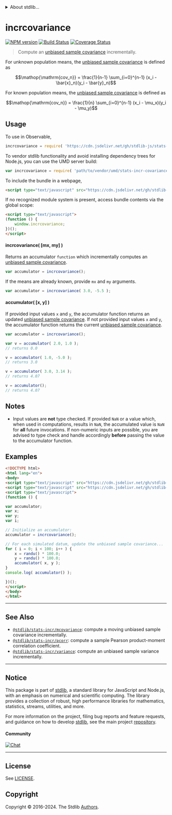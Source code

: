 <!--

@license Apache-2.0

Copyright (c) 2018 The Stdlib Authors.

Licensed under the Apache License, Version 2.0 (the "License");
you may not use this file except in compliance with the License.
You may obtain a copy of the License at

   http://www.apache.org/licenses/LICENSE-2.0

Unless required by applicable law or agreed to in writing, software
distributed under the License is distributed on an "AS IS" BASIS,
WITHOUT WARRANTIES OR CONDITIONS OF ANY KIND, either express or implied.
See the License for the specific language governing permissions and
limitations under the License.

-->


<details>
  <summary>
    About stdlib...
  </summary>
  <p>We believe in a future in which the web is a preferred environment for numerical computation. To help realize this future, we've built stdlib. stdlib is a standard library, with an emphasis on numerical and scientific computation, written in JavaScript (and C) for execution in browsers and in Node.js.</p>
  <p>The library is fully decomposable, being architected in such a way that you can swap out and mix and match APIs and functionality to cater to your exact preferences and use cases.</p>
  <p>When you use stdlib, you can be absolutely certain that you are using the most thorough, rigorous, well-written, studied, documented, tested, measured, and high-quality code out there.</p>
  <p>To join us in bringing numerical computing to the web, get started by checking us out on <a href="https://github.com/stdlib-js/stdlib">GitHub</a>, and please consider <a href="https://opencollective.com/stdlib">financially supporting stdlib</a>. We greatly appreciate your continued support!</p>
</details>

# incrcovariance

[![NPM version][npm-image]][npm-url] [![Build Status][test-image]][test-url] [![Coverage Status][coverage-image]][coverage-url] <!-- [![dependencies][dependencies-image]][dependencies-url] -->

> Compute an [unbiased sample covariance][covariance] incrementally.

<section class="intro">

For unknown population means, the [unbiased sample covariance][covariance] is defined as

<!-- <equation class="equation" label="eq:unbiased_sample_covariance_unknown_means" align="center" raw="\operatorname{cov_n} = \frac{1}{n-1} \sum_{i=0}^{n-1} (x_i - \bar{x}_n)(y_i - \bar{y}_n)" alt="Equation for the unbiased sample covariance for unknown population means."> -->

```math
\mathop{\mathrm{cov_n}} = \frac{1}{n-1} \sum_{i=0}^{n-1} (x_i - \bar{x}_n)(y_i - \bar{y}_n)
```

<!-- <div class="equation" align="center" data-raw-text="\operatorname{cov_n} = \frac{1}{n-1} \sum_{i=0}^{n-1} (x_i - \bar{x}_n)(y_i - \bar{y}_n)" data-equation="eq:unbiased_sample_covariance_unknown_means">
    <img src="https://cdn.jsdelivr.net/gh/stdlib-js/stdlib@49d8cabda84033d55d7b8069f19ee3dd8b8d1496/lib/node_modules/@stdlib/stats/incr/covariance/docs/img/equation_unbiased_sample_covariance_unknown_means.svg" alt="Equation for the unbiased sample covariance for unknown population means.">
    <br>
</div> -->

<!-- </equation> -->

For known population means, the [unbiased sample covariance][covariance] is defined as

<!-- <equation class="equation" label="eq:unbiased_sample_covariance_known_means" align="center" raw="\operatorname{cov_n} = \frac{1}{n} \sum_{i=0}^{n-1} (x_i - \mu_x)(y_i - \mu_y)" alt="Equation for the unbiased sample covariance for known population means."> -->

```math
\mathop{\mathrm{cov_n}} = \frac{1}{n} \sum_{i=0}^{n-1} (x_i - \mu_x)(y_i - \mu_y)
```

<!-- <div class="equation" align="center" data-raw-text="\operatorname{cov_n} = \frac{1}{n} \sum_{i=0}^{n-1} (x_i - \mu_x)(y_i - \mu_y)" data-equation="eq:unbiased_sample_covariance_known_means">
    <img src="https://cdn.jsdelivr.net/gh/stdlib-js/stdlib@27e2a43c70db648bb5bbc3fd0cdee050c25adc0b/lib/node_modules/@stdlib/stats/incr/covariance/docs/img/equation_unbiased_sample_covariance_known_means.svg" alt="Equation for the unbiased sample covariance for known population means.">
    <br>
</div> -->

<!-- </equation> --> 

</section>

<!-- /.intro -->



<section class="usage">

## Usage

To use in Observable,

```javascript
incrcovariance = require( 'https://cdn.jsdelivr.net/gh/stdlib-js/stats-incr-covariance@umd/browser.js' )
```

To vendor stdlib functionality and avoid installing dependency trees for Node.js, you can use the UMD server build:

```javascript
var incrcovariance = require( 'path/to/vendor/umd/stats-incr-covariance/index.js' )
```

To include the bundle in a webpage,

```html
<script type="text/javascript" src="https://cdn.jsdelivr.net/gh/stdlib-js/stats-incr-covariance@umd/browser.js"></script>
```

If no recognized module system is present, access bundle contents via the global scope:

```html
<script type="text/javascript">
(function () {
    window.incrcovariance;
})();
</script>
```

#### incrcovariance( \[mx, my] )

Returns an accumulator `function` which incrementally computes an [unbiased sample covariance][covariance].

```javascript
var accumulator = incrcovariance();
```

If the means are already known, provide `mx` and `my` arguments.

```javascript
var accumulator = incrcovariance( 3.0, -5.5 );
```

#### accumulator( \[x, y] )

If provided input values `x` and `y`, the accumulator function returns an updated [unbiased sample covariance][covariance]. If not provided input values `x` and `y`, the accumulator function returns the current [unbiased sample covariance][covariance].

```javascript
var accumulator = incrcovariance();

var v = accumulator( 2.0, 1.0 );
// returns 0.0

v = accumulator( 1.0, -5.0 );
// returns 3.0

v = accumulator( 3.0, 3.14 );
// returns 4.07

v = accumulator();
// returns 4.07
```

</section>

<!-- /.usage -->

<section class="notes">

## Notes

-   Input values are **not** type checked. If provided `NaN` or a value which, when used in computations, results in `NaN`, the accumulated value is `NaN` for **all** future invocations. If non-numeric inputs are possible, you are advised to type check and handle accordingly **before** passing the value to the accumulator function.

</section>

<!-- /.notes -->

<section class="examples">

## Examples

<!-- eslint no-undef: "error" -->

```html
<!DOCTYPE html>
<html lang="en">
<body>
<script type="text/javascript" src="https://cdn.jsdelivr.net/gh/stdlib-js/random-base-randu@umd/browser.js"></script>
<script type="text/javascript" src="https://cdn.jsdelivr.net/gh/stdlib-js/stats-incr-covariance@umd/browser.js"></script>
<script type="text/javascript">
(function () {

var accumulator;
var x;
var y;
var i;

// Initialize an accumulator:
accumulator = incrcovariance();

// For each simulated datum, update the unbiased sample covariance...
for ( i = 0; i < 100; i++ ) {
    x = randu() * 100.0;
    y = randu() * 100.0;
    accumulator( x, y );
}
console.log( accumulator() );

})();
</script>
</body>
</html>
```

</section>

<!-- /.examples -->

<!-- Section for related `stdlib` packages. Do not manually edit this section, as it is automatically populated. -->

<section class="related">

* * *

## See Also

-   <span class="package-name">[`@stdlib/stats-incr/mcovariance`][@stdlib/stats/incr/mcovariance]</span><span class="delimiter">: </span><span class="description">compute a moving unbiased sample covariance incrementally.</span>
-   <span class="package-name">[`@stdlib/stats-incr/pcorr`][@stdlib/stats/incr/pcorr]</span><span class="delimiter">: </span><span class="description">compute a sample Pearson product-moment correlation coefficient.</span>
-   <span class="package-name">[`@stdlib/stats-incr/variance`][@stdlib/stats/incr/variance]</span><span class="delimiter">: </span><span class="description">compute an unbiased sample variance incrementally.</span>

</section>

<!-- /.related -->

<!-- Section for all links. Make sure to keep an empty line after the `section` element and another before the `/section` close. -->


<section class="main-repo" >

* * *

## Notice

This package is part of [stdlib][stdlib], a standard library for JavaScript and Node.js, with an emphasis on numerical and scientific computing. The library provides a collection of robust, high performance libraries for mathematics, statistics, streams, utilities, and more.

For more information on the project, filing bug reports and feature requests, and guidance on how to develop [stdlib][stdlib], see the main project [repository][stdlib].

#### Community

[![Chat][chat-image]][chat-url]

---

## License

See [LICENSE][stdlib-license].


## Copyright

Copyright &copy; 2016-2024. The Stdlib [Authors][stdlib-authors].

</section>

<!-- /.stdlib -->

<!-- Section for all links. Make sure to keep an empty line after the `section` element and another before the `/section` close. -->

<section class="links">

[npm-image]: http://img.shields.io/npm/v/@stdlib/stats-incr-covariance.svg
[npm-url]: https://npmjs.org/package/@stdlib/stats-incr-covariance

[test-image]: https://github.com/stdlib-js/stats-incr-covariance/actions/workflows/test.yml/badge.svg?branch=main
[test-url]: https://github.com/stdlib-js/stats-incr-covariance/actions/workflows/test.yml?query=branch:main

[coverage-image]: https://img.shields.io/codecov/c/github/stdlib-js/stats-incr-covariance/main.svg
[coverage-url]: https://codecov.io/github/stdlib-js/stats-incr-covariance?branch=main

<!--

[dependencies-image]: https://img.shields.io/david/stdlib-js/stats-incr-covariance.svg
[dependencies-url]: https://david-dm.org/stdlib-js/stats-incr-covariance/main

-->

[chat-image]: https://img.shields.io/gitter/room/stdlib-js/stdlib.svg
[chat-url]: https://app.gitter.im/#/room/#stdlib-js_stdlib:gitter.im

[stdlib]: https://github.com/stdlib-js/stdlib

[stdlib-authors]: https://github.com/stdlib-js/stdlib/graphs/contributors

[umd]: https://github.com/umdjs/umd
[es-module]: https://developer.mozilla.org/en-US/docs/Web/JavaScript/Guide/Modules

[deno-url]: https://github.com/stdlib-js/stats-incr-covariance/tree/deno
[deno-readme]: https://github.com/stdlib-js/stats-incr-covariance/blob/deno/README.md
[umd-url]: https://github.com/stdlib-js/stats-incr-covariance/tree/umd
[umd-readme]: https://github.com/stdlib-js/stats-incr-covariance/blob/umd/README.md
[esm-url]: https://github.com/stdlib-js/stats-incr-covariance/tree/esm
[esm-readme]: https://github.com/stdlib-js/stats-incr-covariance/blob/esm/README.md
[branches-url]: https://github.com/stdlib-js/stats-incr-covariance/blob/main/branches.md

[stdlib-license]: https://raw.githubusercontent.com/stdlib-js/stats-incr-covariance/main/LICENSE

[covariance]: https://en.wikipedia.org/wiki/Covariance

<!-- <related-links> -->

[@stdlib/stats/incr/mcovariance]: https://github.com/stdlib-js/stats-incr-mcovariance/tree/umd

[@stdlib/stats/incr/pcorr]: https://github.com/stdlib-js/stats-incr-pcorr/tree/umd

[@stdlib/stats/incr/variance]: https://github.com/stdlib-js/stats-incr-variance/tree/umd

<!-- </related-links> -->

</section>

<!-- /.links -->
